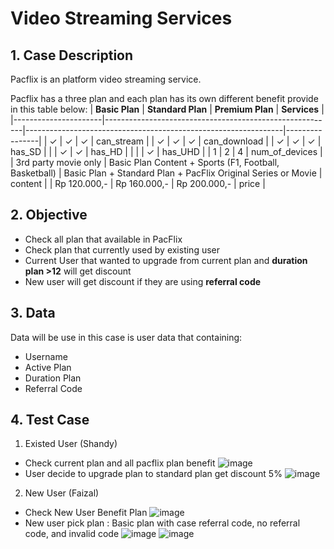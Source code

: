 # Video Streaming Services
## 1. Case Description
Pacflix is an platform video streaming service.

Pacflix has a three plan and each plan has its own different benefit provide in this table below:
| **Basic Plan**       | **Standard Plan**                                       | **Premium Plan**                                               | **Services**   |
|----------------------|---------------------------------------------------------|----------------------------------------------------------------|----------------|
| ✓                    | ✓                                                       | ✓                                                              | can_stream     |
| ✓                    | ✓                                                       | ✓                                                              | can_download   |
| ✓                    | ✓                                                       | ✓                                                              | has_SD         |
|                      | ✓                                                       | ✓                                                              | has_HD         |
|                      |                                                         | ✓                                                              | has_UHD        |
| 1                    | 2                                                       | 4                                                              | num_of_devices |
| 3rd party movie only | Basic Plan Content + Sports  (F1, Football, Basketball) | Basic Plan + Standard Plan +  PacFlix Original Series or Movie | content        |
| Rp 120.000,-         | Rp 160.000,-                                            | Rp 200.000,-                                                   | price          |

## 2. Objective
- Check all plan that available in PacFlix
- Check plan that currently used by existing user
- Current User that wanted to upgrade from current plan and **duration plan >12** will get discount
- New user will get discount if they are using **referral code**

## 3. Data
Data will be use in this case is user data that containing:
- Username
- Active Plan
- Duration Plan
- Referral Code

## 4. Test Case
1. Existed User (Shandy)
- Check current plan and all pacflix plan benefit
  ![image](https://github.com/user-attachments/assets/df5a0200-918a-491a-a0db-d70a66ee550a)
- User decide to upgrade plan to standard plan get discount 5%
  ![image](https://github.com/user-attachments/assets/b61b80aa-cf14-439a-8e93-4248b1a4b6ac)
2. New User (Faizal)
- Check New User Benefit Plan
  ![image](https://github.com/user-attachments/assets/63774ec2-394b-4999-8658-3bfbffe7253a)
- New user pick plan : Basic plan with case referral code, no referral code, and invalid code
  ![image](https://github.com/user-attachments/assets/351576a1-d3b9-428b-8b91-e40aa7590bcb)
  ![image](https://github.com/user-attachments/assets/0a263c2d-a3ab-4987-95dd-ee94072211b8)






